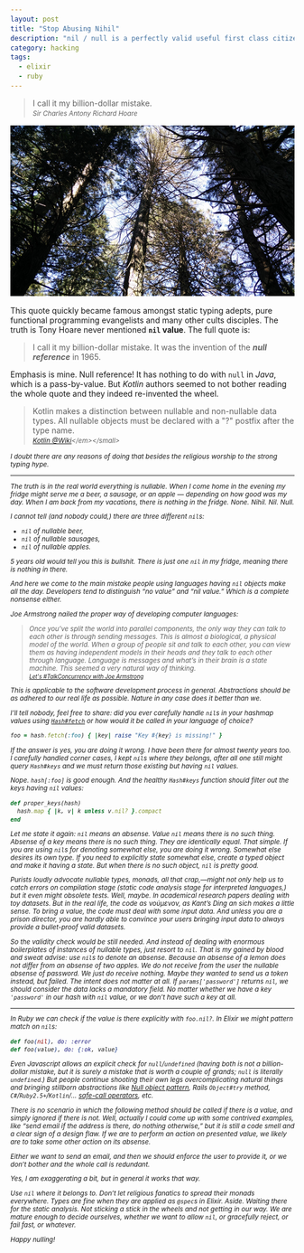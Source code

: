 ```yaml
---
layout: post
title: "Stop Abusing Nihil"
description: "nil / null is a perfectly valid useful first class citizen in many languages, and here is why"
category: hacking
tags:
  - elixir
  - ruby
---
```


> I call it my billion-dollar mistake.  
> <small><em>Sir Charles Antony Richard Hoare</em></small>

![Sequoia Gegant](/img/sequoia.jpg)

This quote quickly became famous amongst static typing adepts,
pure functional programming evangelists and many other cults disciples.
The truth is Tony Hoare never mentioned **`nil` value**. The full quote is:

> I call it my billion-dollar mistake. It was the invention of the _**null reference**_ in 1965.

Emphasis is mine. Null reference! It has nothing to do with `null` in _Java_, which is a pass-by-value.
But _Kotlin_ authors seemed to not bother reading the whole quote and they indeed re-invented the wheel.

> Kotlin makes a distinction between nullable and non-nullable data types. All nullable objects must be declared with a "?" postfix after the type name.  
> <small><em>[Kotlin @Wiki](https://en.wikipedia.org/wiki/Kotlin_(programming_language))</em></small>

I doubt there are any reasons of doing that besides the religious worship to the strong typing hype.

---

The truth is in the real world _everything_ is nullable. When I come home in the evening my fridge
might serve me a beer, a sausage, or an apple — depending on how good was my day.
When I am back from my vacations, there is _nothing_ in the fridge. None. Nihil. Nil. Null.

I cannot tell (and nobody could,) there are three different `nil`s:

- `nil` of nullable beer,
- `nil` of nullable sausages,
- `nil` of nullable apples.

5 years old would tell you this is bullshit. There is just one `nil` in my fridge, meaning _there is nothing in there_.

And here we come to the main mistake people using languages having `nil` objects make all the day.
Developers tend to distinguish “no value” and “nil value.” Which is a complete nonsense either.

Joe Armstrong nailed the proper way of developing computer languages:

> Once you’ve split the world into parallel components, the only way they can talk
to each other is through sending messages. This is almost a biological, a physical
model of the world. When a group of people sit and talk to each other, you can view
them as having independent models in their heads and they talk to each other through
language. Language is messages and what’s in their brain is a state machine.
This seemed a very natural way of thinking.  
> <small><em>[Let's #TalkConcurrency with Joe Armstrong](https://www.erlang-solutions.com/blog/let-s-talkconcurrency-with-joe-armstrong.html)</em></small>

This is applicable to the software development process in general. Abstractions
should be as adhered to our real life as possible. Nature in any case does it
better than we.

I’ll tell nobody, feel free to share: did you ever carefully handle `nil`s in your hashmap values using
[`Hash#fetch`](https://ruby-doc.org/core/Hash.html#method-i-fetch) or how would it be called in your
language of choice?

```ruby
foo = hash.fetch(:foo) { |key| raise "Key #{key} is missing!" }
```

If the answer is yes, you are doing it wrong. I have been there for almost twenty years too.
I carefully handled corner cases, I kept `nil`s where they belongs, after all one still might
query `Hash#keys` and we must return those _existing but having `nil` values_.

Nope. `hash[:foo]` is good enough. And the healthy `Hash#keys` function should filter out the
keys having `nil` values:

```ruby
def proper_keys(hash)
  hash.map { |k, v| k unless v.nil? }.compact
end
```

Let me state it again: `nil` means an absense. Value `nil` means there is no such thing.
Absense of a key means there is no such thing. They are identically equal. That simple.
If you are using `nil`s for denoting somewhat else, you are doing it wrong. Somewhat else
desires its own type. If you need to explicitly state somewhat else, create a typed
object and make it having a state. But when there is _no such object_, `nil` is pretty good.

Purists loudly advocate nullable types, monads, all that crap,—might not only help us
to catch errors on compilation stage (static code analysis stage for interpreted languages,)
but it even might obsolete tests. Well, maybe. In academical research papers dealing with toy datasets.
But in the real life, the code as _νούμενον_, as Kant’s _Ding an sich_ makes a little sense.
To bring a value, the code must deal with some input data. And unless you are
a prison director, you are hardly able to convince your users bringing input data
to always provide a bullet-proof valid datasets.

So the validity check would be still needed. And instead of dealing with enormous
boilerplates of instances of nullable types, just resort to `nil`. That is my gained
by blood and sweat advise: use `nil`s to denote an absense. Because an absense of
a lemon does not differ from an absense of two apples. We do not receive from the user
_the nullable absense of password_. We just do receive nothing. Maybe they
wanted to send us a token instead, but failed. The intent does not matter at all.
If `params['password']` returns `nil`, we should consider the data lacks a mandatory
field. No matter whether we have a key `'password'` in our hash with `nil` value,
or we don’t have such a key at all.

---

In _Ruby_ we can check if the value is there explicitly with `foo.nil?`. In _Elixir_
we might pattern match on `nil`s:

```elixir
def foo(nil), do: :error
def foo(value), do: {:ok, value}
```

Even _Javascript_ allows an explicit check for `null`/`undefined` (having both is
not a billion-dollar mistake, but it is surely a mistake that is worth a couple of grands;
`null` is literally `undefined`.) But people continue shooting their own legs
overcomplicating natural things and bringing stillborn abstractions like
[_Null object pattern_](https://en.wikipedia.org/wiki/Null_object_pattern),
_Rails_ `Object#try` method, `C#`/`Ruby2.5+`/`Kotlin`/...
[_safe-call operators_](https://en.wikipedia.org/wiki/Safe_navigation_operator), etc.

There is no scenario in which the following method should be called if there is
a value, and _simply ignored_ if there is not. Well, actually I could come up with
some contrived examples, like “send email if the address is there, do nothing otherwise,”
but it is still a code smell and a clear sign of a design flaw. If we are to perform
an action on presented value, we _likely_ are to take some other action on its absense.

Either we want to send an email, and then we should enforce the user to provide it,
or we don’t bother and the whole call is redundant.

Yes, I am exaggerating a bit, but in general it works that way.

Use `nil` where it belongs to. Don’t let religious fanatics to spread their monads
everywhere. Types are fine when they are applied as `@spec`s in _Elixir_. Aside.
Waiting there for the static analysis. Not sticking a stick in the wheels and
not getting in our way. We are mature enough to decide ourselves, whether we want
to allow `nil`, or gracefully reject, or fail fast, or whatever.

Happy nulling!
